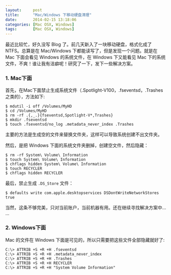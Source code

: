```yaml
---
layout:     post
title:      "Mac/Windows 下移动硬盘清理"
date:       2014-02-15 13:18:06
categories: [Mac OSX, Windows]
tags:       [Mac OSX, Windows]
---
```


最近比较忙，好久没写 Blog 了。前几天新入了一块移动硬盘，格式化成了 NTFS。总算是在 Mac/Windows 下都能读写了，但是发现一个问题。就是在 Mac 下面会看见 Windows 的系统文件，在 Windows 下又能看见 Mac 下的系统文件，不爽！谁让我有洁癖呢！研究了一下，发下一些解决方案。
<!--more-->

### 1. Mac下面

首先，在Mac下面禁止生成系统文件（.Spotlight-V100，.fseventsd，.Trashes之类的），方法如下:

```shell
$ mdutil -i off /Volumes/MyHD
$ cd /Volumes/MyHD
$ rm -rf .{,_.}{fseventsd,Spotlight-V*,Trashes}
$ mkdir .fseventsd
$ touch .fseventsd/no_log .metadata_never_index .Trashes
```

主要的方法是生成空的文件来替换文件夹，这样可以导致系统创建不出文件夹。

然后，是把 Windows 下面的系统文件夹删掉，创建空文件，然后隐藏：

```shell
$ rm -rf System\ Volume\ Information
$ touch System\ Volume\ Information
$ chflags hidden System\ Volume\ Information
$ touch RECYCLER
$ chflags hidden RECYCLER
```

最后，禁止生成 `.DS_Store` 文件：

```shell
$ defaults write com.apple.desktopservices DSDontWriteNetworkStores true
```

当然，这条不够完美，只对当前账户，当前机器有用。还在继续寻找解决方案中... ...

### 2. Windows下面

Mac 的文件在 Windows 下面是可见的，所以只需要把这些文件全部隐藏就好了:

```shell
C:\> ATTRIB +S +R +H .fseventsd
C:\> ATTRIB +S +R +H .metadata_never_index
C:\> ATTRIB +S +R +H .Trashes
C:\> ATTRIB +S +R +H RECYCLER
C:\> ATTRIB +S +R +H "System Volume Information"
```
